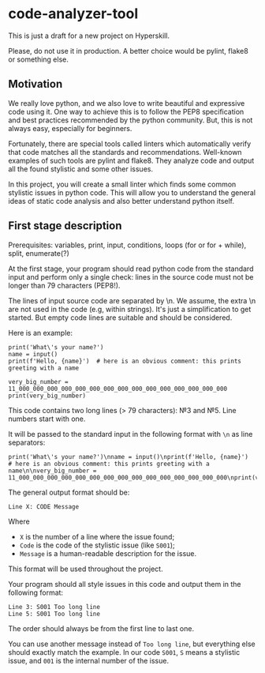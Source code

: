 # code-analyzer-tool
This is just a draft for a new project on Hyperskill.

Please, do not use it in production. A better choice would be pylint, flake8 or something else.

## Motivation

We really love python, and we also love to write beautiful and expressive code using it. 
One way to achieve this is to follow the PEP8 specification and best practices recommended by the python community.
But, this is not always easy, especially for beginners.

Fortunately, there are special tools called linters which automatically verify that code matches all the standards 
and recommendations. Well-known examples of such tools are pylint and flake8. 
They analyze code and output all the found stylistic and some other issues.

In this project, you will create a small linter which finds some common stylistic issues in python code.
This will allow you to understand the general ideas of static code analysis and also better understand python itself.

## First stage description

Prerequisites: variables, print, input, conditions, loops (for or for + while), split, enumerate(?) 

At the first stage, your program should read python code from the standard input 
and perform only a single check: lines in the source code must not be longer than 79 characters (PEP8!).

The lines of input source code are separated by \n. We assume, the extra \n are not used in the code (e.g, within strings).
It's just a simplification to get started. But empty code lines are suitable and should be considered. 

Here is an example:
```
print('What\'s your name?')
name = input()
print(f'Hello, {name}')  # here is an obvious comment: this prints greeting with a name

very_big_number = 11_000_000_000_000_000_000_000_000_000_000_000_000_000_000_000
print(very_big_number)
```

This code contains two long lines (> 79 characters): №3 and №5. Line numbers start with one.

It will be passed to the standard input in the following format with `\n` as line separators:
```
print('What\'s your name?')\nname = input()\nprint(f'Hello, {name}')  # here is an obvious comment: this prints greeting with a name\n\nvery_big_number = 11_000_000_000_000_000_000_000_000_000_000_000_000_000_000_000\nprint(very_big_number)
```

The general output format should be:
```
Line X: CODE Message 
```
Where 
- `X` is the number of a line where the issue found;
- `Code` is the code of the stylistic issue (like `S001`);
- `Message` is a human-readable description for the issue.

This format will be used throughout the project.

Your program should all style issues in this code and output them in the following format:
```
Line 3: S001 Too long line
Line 5: S001 Too long line
```
The order should always be from the first line to last one.

You can use another message instead of `Too long line`, but everything else should exactly match the example.
In our code `S001`, `S` means a stylistic issue, and `001` is the internal number of the issue.
